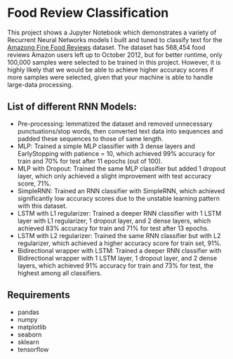 # Food Review Classification

This project shows a Jupyter Notebook which demonstrates a variety of Recurrent Neural Networks models I built and tuned to classify text for the [Amazong Fine Food Reviews](https://www.kaggle.com/snap/amazon-fine-food-reviews) dataset. The dataset has 568,454 food reviews Amazon users left up to October 2012, but for better runtime, only 100,000 samples were selected to be trained in this project. However, it is highly likely that we would be able to achieve higher accuracy scores if more samples were selected, given that your machine is able to handle large-data processing.

## List of different RNN Models:

* Pre-processing: lemmatized the dataset and removed unnecessary punctuations/stop words, then converted text data into sequences and padded these sequences to those of same length.
* MLP: Trained a simple MLP classifier with 3 dense layers and EarlyStopping with patience = 10, which achieved 99% accuracy for train and 70% for test after 11 epochs (out of 100).
* MLP with Dropout: Trained the same MLP classifier but added 1 dropout layer, which only achieved a slight improvement with test accuracy score, 71%.
* SimpleRNN: Trained an RNN classifier with SimpleRNN, which achieved significantly low accuracy scores due to the unstable learning pattern with this dataset.
* LSTM with L1 regularizer: Trained a deeper RNN classifier with 1 LSTM layer with L1 regularizer, 1 dropout layer, and 2 dense layers, which achieved 83% accuracy for train and 71% for test after 13 epochs.
* LSTM with L2 regularizer: Trained the same RNN classifier but with L2 regularizer, which achieved a higher accuracy score for train set, 91%.
* Bidirectional wrapper with LSTM: Trained a deeper RNN classifier with Bidirectional wrapper with 1 LSTM layer, 1 dropout layer, and 2 dense layers, which achieved 91% accuracy for train and 73% for test, the highest among all classifiers.

## Requirements

* pandas
* numpy
* matplotlib
* seaborn
* sklearn
* tensorflow
